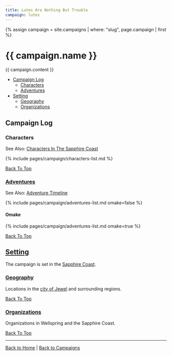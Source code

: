 ```yaml
---
title: Lutes Are Nothing But Trouble
campaign: lutes
---
```


{% assign campaign = site.campaigns | where: "slug", page.campaign | first %}

# {{ campaign.name }}

{{ campaign.content }}

- [Campaign Log](#campaign-log)
  - [Characters](#characters)
  - [Adventures](#adventures)
- [Setting](#setting)
  - [Geography](#geography)
  - [Organizations](#organizations)

## Campaign Log

### Characters

See Also: [Characters In The Sapphire Coast]({{site.baseurl}}/campaigns/lutes/characters)

{% include pages/campaign/characters-list.md %}

[Back To Top](#)

### [Adventures]({{site.baseurl}}/campaigns/lutes/adventures)

See Also: [Adventure Timeline]({{site.baseurl}}/campaigns/lutes/adventures#timeline)

{% include pages/campaign/adventures-list.md omake=false %}

#### Omake

{% include pages/campaign/adventures-list.md omake=true %}

[Back To Top](#)

## [Setting]({{site.baseurl}}/campaigns/lutes/setting)

The campaign is set in the [Sapphire Coast]({{site.baseurl}}/campaigns/lutes/setting).

### [Geography]({{site.baseurl}}/campaigns/lutes/setting/geography)

Locations in the [city of Jewel]({{site.baseurl}}/campaigns/lutes/setting/geography/city-of-jewel) and surrounding regions.

[Back To Top](#)

### [Organizations]({{site.baseurl}}/campaigns/lutes/setting/organizations)

Organizations in Wellspring and the Sapphire Coast.

[Back To Top](#)

---

[Back to Home]({{site.baseurl}}/)
|
[Back to Campaigns]({{site.baseurl}}/campaigns)
